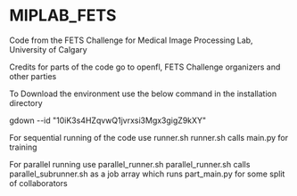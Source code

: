 # MIPLAB_FETS
Code from the FETS Challenge for Medical Image Processing Lab, University of Calgary

Credits for parts of the code go to openfl, FETS Challenge organizers and other parties 

To Download the environment use the below command in the installation directory

gdown --id  "10iK3s4HZqvwQ1jvrxsi3Mgx3gigZ9kXY"

For sequential running of the code use runner.sh
runner.sh calls main.py for training

For parallel running use parallel_runner.sh
parallel_runner.sh calls parallel_subrunner.sh as a job array which runs part_main.py for some split of collaborators
